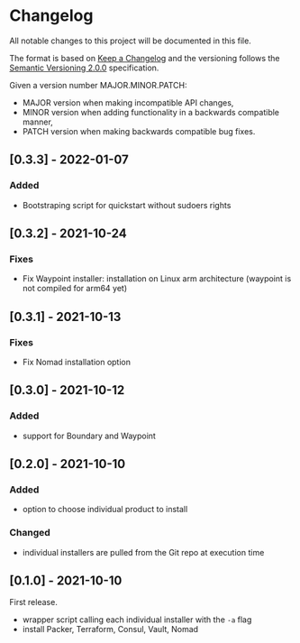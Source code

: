 # Changelog

All notable changes to this project will be documented in this file.

The format is based on [Keep a Changelog](http://keepachangelog.com/en/1.0.0/) and the versioning follows the [Semantic Versioning 2.0.0](https://semver.org/) specification.

Given a version number MAJOR.MINOR.PATCH:

- MAJOR version when making incompatible API changes,
- MINOR version when adding functionality in a backwards compatible manner,
- PATCH version when making backwards compatible bug fixes.

## [0.3.3] - 2022-01-07

### Added

- Bootstraping script for quickstart without sudoers rights

## [0.3.2] - 2021-10-24

### Fixes

- Fix Waypoint installer: installation on Linux arm architecture (waypoint is not compiled for arm64 yet)

## [0.3.1] - 2021-10-13

### Fixes

- Fix Nomad installation option

## [0.3.0] - 2021-10-12

### Added

- support for Boundary and Waypoint

## [0.2.0] - 2021-10-10

### Added

- option to choose individual product to install

### Changed

- individual installers are pulled from the Git repo at execution time

## [0.1.0] - 2021-10-10

First release.

- wrapper script calling each individual installer with the `-a` flag
- install Packer, Terraform, Consul, Vault, Nomad
